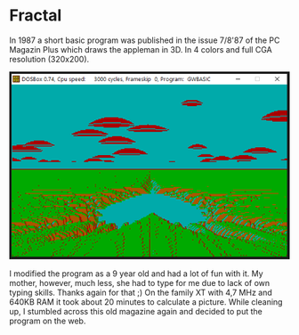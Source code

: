 # Fractal
In 1987 a short basic program was published in the issue 7/8'87 of the PC Magazin Plus which draws the appleman in 3D. In 4 colors and full CGA resolution (320x200).

![Appleman](https://github.com/bboeck/Fractal/blob/main/Pic1.PNG?raw=true)

I modified the program as a 9 year old and had a lot of fun with it.
My mother, however, much less, she had to type for me due to lack of own typing skills. 
Thanks again for that ;)
On the family XT with 4,7 MHz and 640KB RAM it took about 20 minutes to calculate a picture.
While cleaning up, I stumbled across this old magazine again and decided to put the program on the web.
